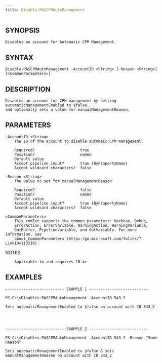 ```yaml
---
title: Disable-PASCPMAutoManagement
---
```


## SYNOPSIS

    Disables an account for Automatic CPM Management.

## SYNTAX

    Disable-PASCPMAutoManagement -AccountID <String> [-Reason <String>] [<CommonParameters>]

## DESCRIPTION

    Disables an account for CPM management by setting automaticManagementEnabled to $false,
    and optionally sets a value for manualManagementReason.

## PARAMETERS

    -AccountID <String>
        The ID of the account to disable automaic CPM management.

        Required?                    true
        Position?                    named
        Default value
        Accept pipeline input?       true (ByPropertyName)
        Accept wildcard characters?  false

    -Reason <String>
        The value to set for manualManagementReason

        Required?                    false
        Position?                    named
        Default value
        Accept pipeline input?       true (ByPropertyName)
        Accept wildcard characters?  false

    <CommonParameters>
        This cmdlet supports the common parameters: Verbose, Debug,
        ErrorAction, ErrorVariable, WarningAction, WarningVariable,
        OutBuffer, PipelineVariable, and OutVariable. For more information, see
        about_CommonParameters (https:/go.microsoft.com/fwlink/?LinkID=113216).

NOTES

        Applicable to and requires 10.4+

## EXAMPLES

    -------------------------- EXAMPLE 1 --------------------------

    PS C:\>Disables-PASCPMAutoManagement -AccountID 543_2

    Sets automaticManagementEnabled to $false on account with ID 543_2




    -------------------------- EXAMPLE 2 --------------------------

    PS C:\>Disables-PASCPMAutoManagement -AccountID 543_2 -Reason "Some Reason"

    Sets automaticManagementEnabled to $false & sets manualManagementReason on account with ID 543_2
